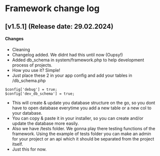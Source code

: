 # Framework change log

## [v1.5.1] (Release date: 29.02.2024)

#### Changes

* Cleaning
* Changelog added. We didnt had this until now (Oupsy!)
* Added db_schema in system/framework.php to help development process of projects.
* How you use it? Simple!
* Just place these 2 in your app config and add your tables in /db_schema.php

```		
$config['debug'] = true;
$config['dev_db_schema'] = true;
```

* This will create & update you database structure on the go, so you dont have to open database everytime you add a new table or a new col to your database.
* You can copy & paste it in your installer, so you can create and/or update the database more easily.
* Also we have /tests folder. We gonna play there testing functions of the framework. Using the example of tests folder you can make an admin for your project or an api which it should be separated from the project itself.
* Just this for now. 